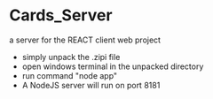 # Cards_Server
a server for the REACT client web project
- simply unpack the .zipi file
- open windows terminal in the unpacked directory
- run command "node app"
- A NodeJS server will run on port 8181
